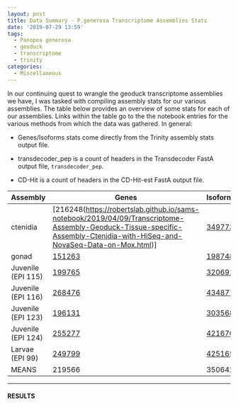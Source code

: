 ```yaml
---
layout: post
title: Data Summary - P.generosa Transcriptome Assemblies Stats
date: '2019-07-29 13:59'
tags:
  - Panopea generosa
  - geoduck
  - transcriptome
  - trinity
categories:
  - Miscellaneous
---
```

In our continuing quest to wrangle the geoduck transcriptome assemblies we have, I was tasked with compiling assembly stats for our various assemblies. The table below provides an overview of some stats for each of our assemblies. Links within the table go to the the notebook entries for the various methods from which the data was gathered. In general:

- Genes/Isoforms stats come directly from the Trinity assembly stats output file.

- transdecoder_pep is a count of headers in the Transdecoder FastA output file, `transdecoder_pep`.

- CD-Hit is a count of headers in the CD-Hit-est FastA output file.


| Assembly           | Genes  | Isoforms | transdecoder_pep | [CD-Hit](https://robertslab.github.io/sams-notebook/2019/07/29/Transcriptome-Compression-P.generosa-Transcriptome-Assemblies-Using-CD-Hit-est-on-Mox.html) |
|--------------------|--------|----------|------------------|--------|
| ctenidia           | [216248(https://robertslab.github.io/sams-notebook/2019/04/09/Transcriptome-Assembly-Geoduck-Tissue-specific-Assembly-Ctenidia-with-HiSeq-and-NovaSeq-Data-on-Mox.html)] | [349773](https://robertslab.github.io/sams-notebook/2019/04/09/Transcriptome-Assembly-Geoduck-Tissue-specific-Assembly-Ctenidia-with-HiSeq-and-NovaSeq-Data-on-Mox.html)   | [72274](https://robertslab.github.io/sams-notebook/2019/06/27/Transcriptome-Annotation-Geoduck-Ctenidia-with-Transdecoder-on-Mox.html)           | 325783 |
| gonad              | [151263](https://robertslab.github.io/sams-notebook/2019/04/09/Transcriptome-Assembly-Geoduck-Tissue-specific-Assembly-Gonad-HiSeq-and-NovaSeq-Data-on-Mox.html) | [198748](https://robertslab.github.io/sams-notebook/2019/04/09/Transcriptome-Assembly-Geoduck-Tissue-specific-Assembly-Gonad-HiSeq-and-NovaSeq-Data-on-Mox.html)   | [31706](https://robertslab.github.io/sams-notebook/2019/06/27/Transcriptome-Annotation-Geoduck-Gonad-with-Transdecoder-on-Mox.html)            | 189378 |
| Juvenile (EPI 115) | [199765](https://robertslab.github.io/sams-notebook/2019/04/09/Transcriptome-Assembly-Geoduck-Tissue-specific-Assembly-Juvenile-Super-Low-OA-EPI115-with-HiSeq-Data-on-Mox.html) | [320691](https://robertslab.github.io/sams-notebook/2019/04/09/Transcriptome-Assembly-Geoduck-Tissue-specific-Assembly-Juvenile-Super-Low-OA-EPI115-with-HiSeq-Data-on-Mox.html)   | [78149](https://robertslab.github.io/sams-notebook/2019/06/27/Transcriptome-Annotation-Geoduck-Juvenile-Super-Low-OA-EPI115-with-Transdecoder-on-Mox.html)            | 297848 |
| Juvenile (EPI 116) | [268476](https://robertslab.github.io/sams-notebook/2019/04/09/Transcriptome-Assembly-Geoduck-Tissue-specific-Assembly-Juvenile-Super-Low-OA-EPI116-with-HiSeq-Data-on-Mox.html) | [434877](https://robertslab.github.io/sams-notebook/2019/04/09/Transcriptome-Assembly-Geoduck-Tissue-specific-Assembly-Juvenile-Super-Low-OA-EPI116-with-HiSeq-Data-on-Mox.html)   | [99089](https://robertslab.github.io/sams-notebook/2019/06/27/Transcriptome-Annotation-Geoduck-Juvenile-Super-Low-OA-EPI116-with-Transdecoder-on-Mox.html)            | 408498 |
| Juvenile (EPI 123) | [196131](https://robertslab.github.io/sams-notebook/2019/04/09/Transcriptome-Assembly-Geoduck-Tissue-specific-Assembly-Juvenile-Ambient-OA-EPI123-with-HiSeq-Data-on-Mox.html) | [303568](https://robertslab.github.io/sams-notebook/2019/04/09/Transcriptome-Assembly-Geoduck-Tissue-specific-Assembly-Juvenile-Ambient-OA-EPI123-with-HiSeq-Data-on-Mox.html)   | [67398](https://robertslab.github.io/sams-notebook/2019/06/27/Transcriptome-Annotation-Geoduck-Juvenile-Ambient-OA-EPI123-with-Transdecoder-on-Mox.html)            | 284852 |
| Juvenile (EPI 124) | [255277](https://robertslab.github.io/sams-notebook/2019/04/09/Transcriptome-Assembly-Geoduck-Tissue-specific-Assembly-Juvenile-Ambient-OA-EPI124-with-HiSeq-and-NovaSeq-Data-on-Mox.html) | [421670](https://robertslab.github.io/sams-notebook/2019/04/09/Transcriptome-Assembly-Geoduck-Tissue-specific-Assembly-Juvenile-Ambient-OA-EPI124-with-HiSeq-and-NovaSeq-Data-on-Mox.html)   | [93285](https://robertslab.github.io/sams-notebook/2019/06/27/Transcriptome-Annotation-Geoduck-Juvenile-Ambient-OA-EPI124-with-Transdecoder-on-Mox.html)            | 395527 |
| Larvae (EPI 99)    | [249799](https://robertslab.github.io/sams-notebook/2019/04/09/Transcriptome-Assembly-Geoduck-Tissue-specific-Assembly-Larvae-Day5-EPI99-with-HiSeq-and-NovaSeq-Data-on-Mox.html) | [425165](https://robertslab.github.io/sams-notebook/2019/04/09/Transcriptome-Assembly-Geoduck-Tissue-specific-Assembly-Larvae-Day5-EPI99-with-HiSeq-and-NovaSeq-Data-on-Mox.html)   | [77694](https://robertslab.github.io/sams-notebook/2019/06/27/Transcriptome-Annotation-Geoduck-Larvae-Day5-EPI99-with-Transdecoder-on-Mox.html)            | 379210 |
| MEANS              | 219566 | 350642   | 74228            | 325871 |

---

#### RESULTS
